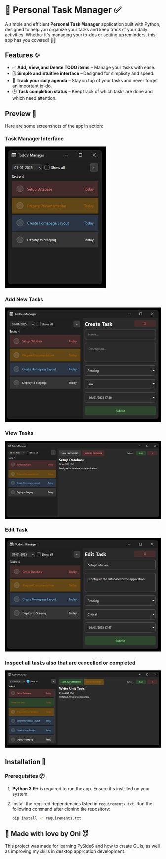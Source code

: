 # 📅 Personal Task Manager ✅

A simple and efficient **Personal Task Manager** application built with Python, designed to help you organize your tasks and keep track of your daily activities. Whether it's managing your to-dos or setting up reminders, this app has you covered! 📝🎯

## Features ✨

- ✅ **Add, View, and Delete TODO items** – Manage your tasks with ease.
- 🗓️ **Simple and intuitive interface** – Designed for simplicity and speed.
- 📅 **Track your daily agenda** – Stay on top of your tasks and never forget an important to-do.
- 🕒 **Task completion status** – Keep track of which tasks are done and which need attention.

## Preview 📸

Here are some screenshots of the app in action:

### Task Manager Interface
![Task Manager Interface](assets/prev-1.png)

### Add New Tasks
![Add New Tasks](assets/prev-2.png)

### View Tasks
![View Tasks](assets/prev-3.png)

### Edit Task
![Mark Task as Completed](assets/prev-4.png)

### Inspect all tasks also that are cancelled or completed
![Mark Task as Completed](assets/prev-5.png)

## Installation 🔧

### Prerequisites 📦

1. **Python 3.9+** is required to run the app. Ensure it's installed on your system.

2. Install the required dependencies listed in `requirements.txt`. Run the following command after cloning the repository:

   ```bash
   pip install -r requirements.txt

## 💖 Made with love by Oni 😈

This project was made for learning PySide6 and how to create GUIs, as well as improving my skills in desktop application development.